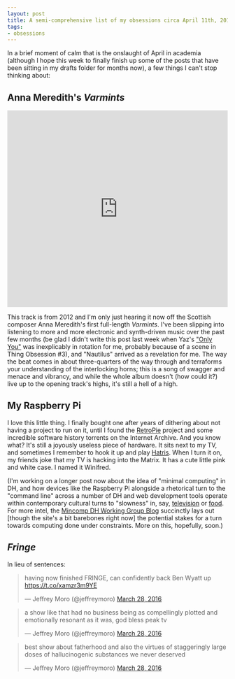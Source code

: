 ```yaml
---
layout: post
title: A semi-comprehensive list of my obsessions circa April 11th, 2016
tags: 
- obsessions
---
```


In a brief moment of calm that is the onslaught of April in academia (although I hope this week to finally finish up some of the posts that have been sitting in my drafts folder for months now), a few things I can't stop thinking about:

## Anna Meredith's *Varmints*

<iframe class="embed-no-caption" width="100%" height="450" scrolling="no" frameborder="no" src="https://w.soundcloud.com/player/?url=https%3A//api.soundcloud.com/tracks/57099033&amp;auto_play=false&amp;hide_related=false&amp;show_comments=true&amp;show_user=true&amp;show_reposts=false&amp;visual=true"></iframe>

This track is from 2012 and I'm only just hearing it now off the Scottish composer Anna Meredith's first full-length *Varmints*. I've been slipping into listening to more and more electronic and synth-driven music over the past few months (be glad I didn't write this post last week when Yaz's ["Only You"](https://www.youtube.com/watch?v=LIiyT67Sjbg) was inexplicably in rotation for me, probably because of a scene in Thing Obsession #3), and "Nautilus" arrived as a revelation for me. The way the beat comes in about three-quarters of the way through and terraforms your understanding of the interlocking horns; this is a song of swagger and menace and vibrancy, and while the whole album doesn't (how could it?) live up to the opening track's highs, it's still a hell of a high.

## My Raspberry Pi

I love this little thing. I finally bought one after years of dithering about not having a project to run on it, until I found the [RetroPie](http://retropie.org.uk) project and some incredible software history torrents on the Internet Archive. And you know what? It's still a joyously useless piece of hardware. It sits next to my TV, and sometimes I remember to hook it up and play [Hatris](https://www.youtube.com/watch?v=3wOFyKq1RY8). When I turn it on, my friends joke that my TV is hacking into the Matrix. It has a cute little pink and white case. I named it Winifred. 

(I'm working on a longer post now about the idea of "minimal computing" in DH, and how devices like the Raspberry Pi alongside a rhetorical turn to the "command line" across a number of DH and web development tools operate within contemporary cultural turns to "slowness" in, say, [television](https://en.wikipedia.org/wiki/Slow_television) or [food](http://www.slowfoodusa.org). For more intel, the [Mincomp DH Working Group Blog](http://go-dh.github.io/mincomp/) succinctly lays out [though the site's a bit barebones right now] the potential stakes for a turn towards computing done under constraints. More on this, hopefully, soon.)

## *Fringe*

In lieu of sentences:

<blockquote class="twitter-tweet" data-lang="en"><p lang="en" dir="ltr">having now finished FRINGE, can confidently back Ben Wyatt up <a href="https://t.co/xamzr3m9YE">https://t.co/xamzr3m9YE</a></p>&mdash; Jeffrey Moro (@jeffreymoro) <a href="https://twitter.com/jeffreymoro/status/714505503574003712">March 28, 2016</a></blockquote> <script async src="//platform.twitter.com/widgets.js" charset="utf-8"></script>

<blockquote class="twitter-tweet" data-lang="en"><p lang="en" dir="ltr">a show like that had no business being as compellingly plotted and emotionally resonant as it was, god bless peak tv</p>&mdash; Jeffrey Moro (@jeffreymoro) <a href="https://twitter.com/jeffreymoro/status/714505752950489089">March 28, 2016</a></blockquote> <script async src="//platform.twitter.com/widgets.js" charset="utf-8"></script>

<blockquote class="twitter-tweet" data-lang="en"><p lang="en" dir="ltr">best show about fatherhood and also the virtues of staggeringly large doses of hallucinogenic substances we never deserved</p>&mdash; Jeffrey Moro (@jeffreymoro) <a href="https://twitter.com/jeffreymoro/status/714505999005122560">March 28, 2016</a></blockquote> <script async src="//platform.twitter.com/widgets.js" charset="utf-8"></script>



